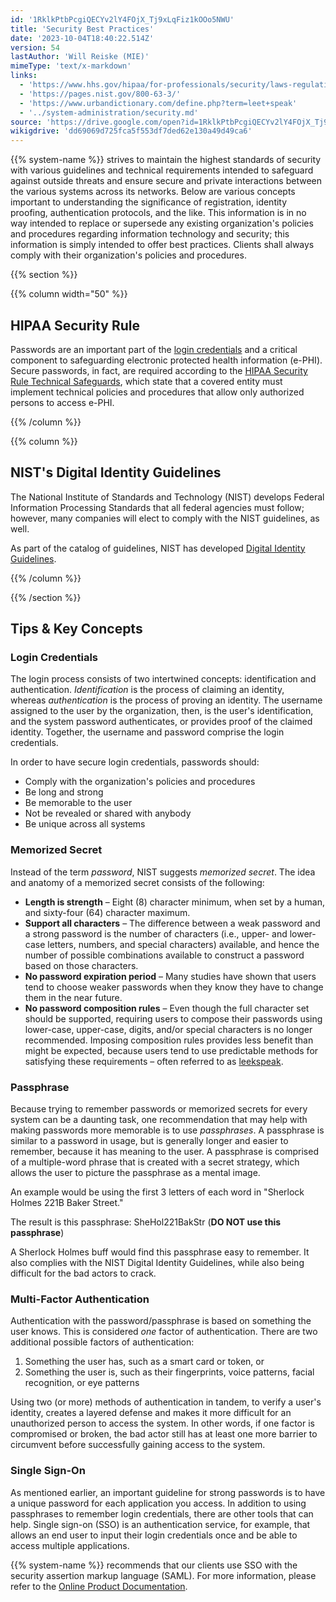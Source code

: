 ```yaml
---
id: '1RklkPtbPcgiQECYv2lY4FOjX_Tj9xLqFiz1kOOo5NWU'
title: 'Security Best Practices'
date: '2023-10-04T18:40:22.514Z'
version: 54
lastAuthor: 'Will Reiske (MIE)'
mimeType: 'text/x-markdown'
links:
  - 'https://www.hhs.gov/hipaa/for-professionals/security/laws-regulations/index.html'
  - 'https://pages.nist.gov/800-63-3/'
  - 'https://www.urbandictionary.com/define.php?term=leet+speak'
  - '../system-administration/security.md'
source: 'https://drive.google.com/open?id=1RklkPtbPcgiQECYv2lY4FOjX_Tj9xLqFiz1kOOo5NWU'
wikigdrive: 'dd69069d725fca5f553df7ded62e130a49d49ca6'
---
```

{{% system-name %}} strives to maintain the highest standards of security with various guidelines and technical requirements intended to safeguard against outside threats and ensure secure and private interactions between the various systems across its networks. Below are various concepts important to understanding the significance of registration, identity proofing, authentication protocols, and the like. This information is in no way intended to replace or supersede any existing organization's policies and procedures regarding information technology and security; this information is simply intended to offer best practices. Clients shall always comply with their organization's policies and procedures.

{{% section %}}

{{% column width="50" %}}

## HIPAA Security Rule

Passwords are an important part of the [login credentials](#gjdgxs) and a critical component to safeguarding electronic protected health information (e-PHI). Secure passwords, in fact, are required according to the [HIPAA Security Rule Technical Safeguards](https://www.hhs.gov/hipaa/for-professionals/security/laws-regulations/index.html), which state that a covered entity must implement technical policies and procedures that allow only authorized persons to access e-PHI.

{{% /column %}}

{{% column %}}

## NIST's Digital Identity Guidelines

The National Institute of Standards and Technology (NIST) develops Federal Information Processing Standards that all federal agencies must follow; however, many companies will elect to comply with the NIST guidelines, as well.

As part of the catalog of guidelines, NIST has developed [Digital Identity Guidelines](https://pages.nist.gov/800-63-3/).

{{% /column %}}

{{% /section %}}

## Tips & Key Concepts

### Login Credentials

The login process consists of two intertwined concepts: identification and authentication. *Identification* is the process of claiming an identity, whereas *authentication* is the process of proving an identity. The username assigned to the user by the organization, then, is the user's identification, and the system password authenticates, or provides proof of the claimed identity. Together, the username and password comprise the login credentials.

In order to have secure login credentials, passwords should:

* Comply with the organization's policies and procedures
* Be long and strong
* Be memorable to the user
* Not be revealed or shared with anybody
* Be unique across all systems

### Memorized Secret

Instead of the term *password*, NIST suggests *memorized secret*. The idea and anatomy of a memorized secret consists of the following:

* <strong>Length is strength</strong> – Eight (8) character minimum, when set by a human, and sixty-four (64) character maximum.
* <strong>Support all characters</strong> – The difference between a weak password and a strong password is the number of characters (i.e., upper- and lower-case letters, numbers, and special characters) available, and hence the number of possible combinations available to construct a password based on those characters.
* <strong>No password expiration period</strong> – Many studies have shown that users tend to choose weaker passwords when they know they have to change them in the near future.
* <strong>No password composition rules</strong> – Even though the full character set should be supported, requiring users to compose their passwords using lower-case, upper-case, digits, and/or special characters is no longer recommended. Imposing composition rules provides less benefit than might be expected, because users tend to use predictable methods for satisfying these requirements – often referred to as [leekspeak](https://www.urbandictionary.com/define.php?term=leet+speak).

### Passphrase

Because trying to remember passwords or memorized secrets for every system can be a daunting task, one recommendation that may help with making passwords more memorable is to use *passphrases*. A passphrase is similar to a password in usage, but is generally longer and easier to remember, because it has meaning to the user. A passphrase is comprised of a multiple-word phrase that is created with a secret strategy, which allows the user to picture the passphrase as a mental image.

An example would be using the first 3 letters of each word in "Sherlock Holmes 221B Baker Street."

The result is this passphrase: SheHol221BakStr (**DO NOT use this passphrase**)

A Sherlock Holmes buff would find this passphrase easy to remember. It also complies with the NIST Digital Identity Guidelines, while also being difficult for the bad actors to crack.

### Multi-Factor Authentication

Authentication with the password/passphrase is based on something the user knows. This is considered *one* factor of authentication. There are two additional possible factors of authentication:

1. Something the user has, such as a smart card or token, or
2. Something the user is, such as their fingerprints, voice patterns, facial recognition, or eye patterns

Using two (or more) methods of authentication in tandem, to verify a user's identity, creates a layered defense and makes it more difficult for an unauthorized person to access the system. In other words, if one factor is compromised or broken, the bad actor still has at least one more barrier to circumvent before successfully gaining access to the system.

### Single Sign-On

As mentioned earlier, an important guideline for strong passwords is to have a unique password for each application you access. In addition to using passphrases to remember login credentials, there are other tools that can help. Single sign-on (SSO) is an authentication service, for example, that allows an end user to input their login credentials once and be able to access multiple applications.

{{% system-name %}} recommends that our clients use SSO with the security assertion markup language (SAML). For more information, please refer to the [Online Product Documentation](../system-administration/security.md).
